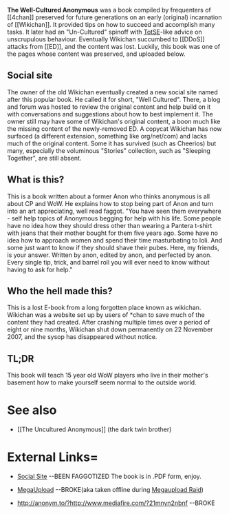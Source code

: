 **The Well-Cultured Anonymous** was a book compiled by frequenters of [[4chan]] preserved for future generations on an early (original) incarnation of [[Wikichan]]. It provided tips on how to succeed and accomplish many tasks. It later had an "Un-Cultured" spinoff with [TotSE](/TotSE)-like advice on unscrupulous behaviour.
Eventually Wikichan succumbed to [[DDoS]] attacks from [[ED]], and the content was lost. Luckily, this book was one of the pages whose content was preserved, and uploaded below.

## Social site ##

The owner of the old Wikichan eventually created a new social site named after this popular book. He called it for short, "Well Cultured". There, a blog and forum was hosted to review the original content and help build on it with conversations and suggestions about how to best implement it.
The owner still may have some of Wikichan's original content, a boon much like the missing content of the newly-removed ED.
A copycat Wikichan has now surfaced (a different extension, something like org/net/com) and lacks much of the original content. Some it has survived (such as Cheerios) but many, especially the voluminous "Stories" collection, such as "Sleeping Together", are still absent.

## What is this? ##

This is a book written about a former Anon who thinks anonymous is all about CP and WoW. He explains how to stop being part of Anon and turn into an art appreciating, well read faggot.
"You have seen them everywhere - self help topics of Anonymous begging for help with his life. Some people have
no idea how they should dress other than wearing a Pantera t-shirt with jeans that their mother bought for them
five years ago. Some have no idea how to approach women and spend their time masturbating to loli. And some
just want to know if they should shave their pubes.
Here, my friends, is your answer. Written by anon, edited by anon, and perfected by anon. Every single tip,
trick, and barrel roll you will ever need to know without having to ask for help."

## Who the hell made this? ##

This is a lost E-book from a long forgotten place known as wikichan.
Wikichan was a website set up by users of *chan to save much of the content they had created. After crashing multiple times over a period of eight or nine months, Wikichan shut down permanently on 22 November 2007, and the sysop has disappeared without notice.

## TL;DR ##

This book will teach 15 year old WoW players who live in their mother's basement how to make yourself seem normal to the outside world.

# See also #

* [[The Uncultured Anonymous]] (the dark twin brother)

# External Links= #


* [Social Site](http://www.wellcultured.com) --BEEN FAGGOTIZED
The book is in .PDF form, enjoy.

* [MegaUpload](http://anonym.to/?http://www.megaupload.com/?d=WTPQS4IM) --BROKE(aka taken offline during [Megaupload Raid](http://en.wikipedia.org/wiki/Seizure_of_Megaupload))
* <http://anonym.to/?http://www.mediafire.com/?21mnyn2nbnf> --BROKE 

